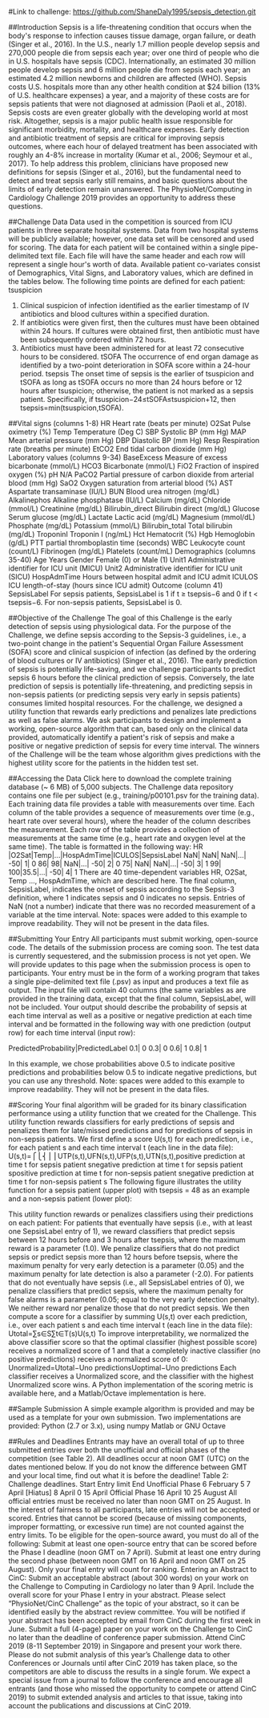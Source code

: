 #Link to challenge:
https://github.com/ShaneDaly1995/sepsis_detection.git

##Introduction
Sepsis is a life-threatening condition that occurs when the body's response to infection causes tissue damage, organ failure, or death (Singer et al., 2016). In the U.S., nearly 1.7 million people develop sepsis and 270,000 people die from sepsis each year; over one third of people who die in U.S. hospitals have sepsis (CDC). Internationally, an estimated 30 million people develop sepsis and 6 million people die from sepsis each year; an estimated 4.2 million newborns and children are affected (WHO). Sepsis costs U.S. hospitals more than any other health condition at $24 billion (13% of U.S. healthcare expenses) a year, and a majority of these costs are for sepsis patients that were not diagnosed at admission (Paoli et al., 2018). Sepsis costs are even greater globally with the developing world at most risk. Altogether, sepsis is a major public health issue responsible for significant morbidity, mortality, and healthcare expenses.
Early detection and antibiotic treatment of sepsis are critical for improving sepsis outcomes, where each hour of delayed treatment has been associated with roughly an 4-8% increase in mortality (Kumar et al., 2006; Seymour et al., 2017). To help address this problem, clinicians have proposed new definitions for sepsis (Singer et al., 2016), but the fundamental need to detect and treat sepsis early still remains, and basic questions about the limits of early detection remain unanswered. The PhysioNet/Computing in Cardiology Challenge 2019 provides an opportunity to address these questions.

##Challenge Data
Data used in the competition is sourced from ICU patients in three separate hospital systems. Data from two hospital systems will be publicly available; however, one data set will be censored and used for scoring. The data for each patient will be contained within a single pipe-delimited text file. Each file will have the same header and each row will represent a single hour's worth of data. Available patient co-variates consist of Demographics, Vital Signs, and Laboratory values, which are defined in the tables below.
The following time points are defined for each patient:
tsuspicion
1. Clinical suspicion of infection identified as the earlier timestamp of IV antibiotics and blood cultures within a specified duration.
2. If antibiotics were given first, then the cultures must have been obtained within 24 hours. If cultures were obtained first, then antibiotic must have been subsequently ordered within 72 hours.
3. Antibiotics must have been administered for at least 72 consecutive hours to be considered.
tSOFA
The occurrence of end organ damage as identified by a two-point deterioration in SOFA score within a 24-hour period.
tsepsis
The onset time of sepsis is the earlier of tsuspicion and tSOFA as long as tSOFA occurs no more than 24 hours before or 12 hours after tsuspicion; otherwise, the patient is not marked as a sepsis patient. Specifically, if tsuspicion−24≤tSOFA≤tsuspicion+12, then tsepsis=min(tsuspicion,tSOFA).

##Vital signs (columns 1-8)
HR	Heart rate (beats per minute)
O2Sat	Pulse oximetry (%)
Temp	Temperature (Deg C)
SBP	Systolic BP (mm Hg)
MAP	Mean arterial pressure (mm Hg)
DBP	Diastolic BP (mm Hg)
Resp	Respiration rate (breaths per minute)
EtCO2	End tidal carbon dioxide (mm Hg)
Laboratory values (columns 9-34)
BaseExcess	Measure of excess bicarbonate (mmol/L)
HCO3	Bicarbonate (mmol/L)
FiO2	Fraction of inspired oxygen (%)
pH	N/A
PaCO2	Partial pressure of carbon dioxide from arterial blood (mm Hg)
SaO2	Oxygen saturation from arterial blood (%)
AST	Aspartate transaminase (IU/L)
BUN	Blood urea nitrogen (mg/dL)
Alkalinephos	Alkaline phosphatase (IU/L)
Calcium	(mg/dL)
Chloride	(mmol/L)
Creatinine	(mg/dL)
Bilirubin_direct	Bilirubin direct (mg/dL)
Glucose	Serum glucose (mg/dL)
Lactate	Lactic acid (mg/dL)
Magnesium	(mmol/dL)
Phosphate	(mg/dL)
Potassium	(mmol/L)
Bilirubin_total	Total bilirubin (mg/dL)
TroponinI	Troponin I (ng/mL)
Hct	Hematocrit (%)
Hgb	Hemoglobin (g/dL)
PTT	partial thromboplastin time (seconds)
WBC	Leukocyte count (count/L)
Fibrinogen	(mg/dL)
Platelets	(count/mL)
Demographics (columns 35-40)
Age	Years
Gender	Female (0) or Male (1)
Unit1	Administrative identifier for ICU unit (MICU)
Unit2	Administrative identifier for ICU unit (SICU)
HospAdmTime	Hours between hospital admit and ICU admit
ICULOS	ICU length-of-stay (hours since ICU admit)
Outcome (column 41)
SepsisLabel	For sepsis patients, SepsisLabel is 1 if t ≥ tsepsis−6 and 0 if t < tsepsis−6. For non-sepsis patients, SepsisLabel is 0.


##Objective of the Challenge
The goal of this Challenge is the early detection of sepsis using physiological data. For the purpose of the Challenge, we define sepsis according to the Sepsis-3 guidelines, i.e., a two-point change in the patient's Sequential Organ Failure Assessment (SOFA) score and clinical suspicion of infection (as defined by the ordering of blood cultures or IV antibiotics) (Singer et al., 2016).
The early prediction of sepsis is potentially life-saving, and we challenge participants to predict sepsis 6 hours before the clinical prediction of sepsis. Conversely, the late prediction of sepsis is potentially life-threatening, and predicting sepsis in non-sepsis patients (or predicting sepsis very early in sepsis patients) consumes limited hospital resources. For the challenge, we designed a utility function that rewards early predictions and penalizes late predictions as well as false alarms.
We ask participants to design and implement a working, open-source algorithm that can, based only on the clinical data provided, automatically identify a patient's risk of sepsis and make a positive or negative prediction of sepsis for every time interval. The winners of the Challenge will be the team whose algorithm gives predictions with the highest utility score for the patients in the hidden test set.

##Accessing the Data
Click here to download the complete training database (~ 6 MB) of 5,000 subjects.
The Challenge data repository contains one file per subject (e.g., training/p00101.psv for the training data).
Each training data file provides a table with measurements over time. Each column of the table provides a sequence of measurements over time (e.g., heart rate over several hours), where the header of the column describes the measurement. Each row of the table provides a collection of measurements at the same time (e.g., heart rate and oxygen level at the same time). The table is formatted in the following way:
HR |O2Sat|Temp|...|HospAdmTime|ICULOS|SepsisLabel
NaN|  NaN| NaN|...|        -50|     1|          0
 86|   98| NaN|...|        -50|     2|          0
 75|  NaN| NaN|...|        -50|     3|          1
 99|  100|35.5|...|        -50|     4|          1
There are 40 time-dependent variables HR, O2Sat, Temp ..., HospAdmTime, which are described here. The final column, SepsisLabel, indicates the onset of sepsis according to the Sepsis-3 definition, where 1 indicates sepsis and 0 indicates no sepsis. Entries of NaN (not a number) indicate that there was no recorded measurement of a variable at the time interval.
Note: spaces were added to this example to improve readability. They will not be present in the data files.

##Submitting Your Entry
All participants must submit working, open-source code. The details of the submission process are coming soon.
The test data is currently sequestered, and the submission process is not yet open. We will provide updates to this page when the submission process is open to participants.
Your entry must be in the form of a working program that takes a single pipe-delimited text file (.psv) as input and produces a text file as output. The input file will contain 40 columns (the same variables as are provided in the training data, except that the final column, SepsisLabel, will not be included. Your output should describe the probability of sepsis at each time interval as well as a positive or negative prediction at each time interval and be formatted in the following way with one prediction (output row) for each time interval (input row):

PredictedProbability|PredictedLabel
                 0.1|             0
                 0.3|             0
                 0.6|             1
                 0.8|             1

In this example, we chose probabilities above 0.5 to indicate positive predictions and probabilities below 0.5 to indicate negative predictions, but you can use any threshold.
Note: spaces were added to this example to improve readability. They will not be present in the data files.

##Scoring
Your final algorithm will be graded for its binary classification performance using a utility function that we created for the Challenge. This utility function rewards classifiers for early predictions of sepsis and penalizes them for late/missed predictions and for predictions of sepsis in non-sepsis patients.
We first define a score U(s,t) for each prediction, i.e., for each patient s and each time interval t (each line in the data file):
U(s,t)=⎧⎩⎨⎪⎪UTP(s,t),UFN(s,t),UFP(s,t),UTN(s,t),positive prediction at time t for sepsis patient snegative prediction at time t for sepsis patient spositive prediction at time t for non-sepsis patient snegative prediction at time t for non-sepsis patient s
The following figure illustrates the utility function for a sepsis patient (upper plot) with tsepsis = 48 as an example and a non-sepsis patient (lower plot):
 
This utility function rewards or penalizes classifiers using their predictions on each patient:
For patients that eventually have sepsis (i.e., with at least one SepsisLabel entry of 1), we reward classifiers that predict sepsis between 12 hours before and 3 hours after tsepsis, where the maximum reward is a parameter (1.0). We penalize classifiers that do not predict sepsis or predict sepsis more than 12 hours before tsepsis, where the maximum penalty for very early detection is a parameter (0.05) and the maximum penalty for late detection is also a parameter (-2.0).
For patients that do not eventually have sepsis (i.e., all SepsisLabel entries of 0), we penalize classifiers that predict sepsis, where the maximum penalty for false alarms is a parameter (0.05; equal to the very early detection penalty). We neither reward nor penalize those that do not predict sepsis.
We then compute a score for a classifier by summing U(s,t) over each prediction, i.e., over each patient s and each time interval t (each line in the data file):
Utotal=∑s∈S∑t∈T(s)U(s,t)
To improve interpretability, we normalized the above classifier score so that the optimal classifier (highest possible score) receives a normalized score of 1 and that a completely inactive classifier (no positive predictions) receives a normalized score of 0:
Unormalized=Utotal−Uno predictionsUoptimal−Uno predictions
Each classifier receives a Unormalized score, and the classifier with the highest Unormalized score wins.
A Python implementation of the scoring metric is available here, and a Matlab/Octave implementation is here.

##Sample Submission
A simple example algorithm is provided and may be used as a template for your own submission. Two implementations are provided:
Python (2.7 or 3.x), using numpy
Matlab or GNU Octave

##Rules and Deadlines
Entrants may have an overall total of up to three submitted entries over both the unofficial and official phases of the competition (see Table 2).
All deadlines occur at noon GMT (UTC) on the dates mentioned below. If you do not know the difference between GMT and your local time, find out what it is before the deadline!
Table 2: Challenge deadlines.
Start	Entry limit	End
Unofficial Phase	6 February	5	7 April
[Hiatus]	8 April	0	15 April
Official Phase	16 April	10	25 August
All official entries must be received no later than noon GMT on 25 August. In the interest of fairness to all participants, late entries will not be accepted or scored. Entries that cannot be scored (because of missing components, improper formatting, or excessive run time) are not counted against the entry limits.
To be eligible for the open-source award, you must do all of the following:
Submit at least one open-source entry that can be scored before the Phase I deadline (noon GMT on 7 April).
Submit at least one entry during the second phase (between noon GMT on 16 April and noon GMT on 25 August). Only your final entry will count for ranking.
Entering an Abstract to CinC: Submit an acceptable abstract (about 300 words) on your work on the Challenge to Computing in Cardiology no later than 9 April. Include the overall score for your Phase I entry in your abstract. Please select “PhysioNet/CinC Challenge” as the topic of your abstract, so it can be identified easily by the abstract review committee. You will be notified if your abstract has been accepted by email from CinC during the first week in June.
Submit a full (4-page) paper on your work on the Challenge to CinC no later than the deadline of conference paper submission.
Attend CinC 2019 (8-11 September 2019) in Singapore and present your work there.
Please do not submit analysis of this year’s Challenge data to other Conferences or Journals until after CinC 2019 has taken place, so the competitors are able to discuss the results in a single forum. We expect a special issue from a journal to follow the conference and encourage all entrants (and those who missed the opportunity to compete or attend CinC 2019) to submit extended analysis and articles to that issue, taking into account the publications and discussions at CinC 2019.
